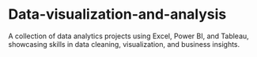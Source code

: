 # Data-visualization-and-analysis
A collection of data analytics projects using Excel, Power BI, and Tableau, showcasing skills in data cleaning, visualization, and business insights.
